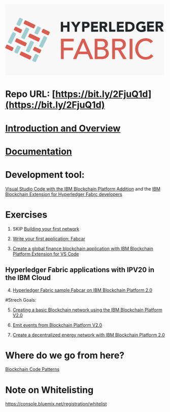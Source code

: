 
<img src="Hyperledger-Fabric.png">

# Repo URL: [https://bit.ly/2FjuQ1d](https://bit.ly/2FjuQ1d)

# [Introduction and Overview](intro.md)

# [Documentation](documentation.md)

# Development tool: 

[Visual Studio Code with the IBM Blockchain Platform Addition](https://code.visualstudio.com) and the [IBM Blockchain Extension for Hyperledger Fabrc developers ](https://marketplace.visualstudio.com/items?itemName=IBMBlockchain.ibm-blockchain-platform) 

# Exercises

1. SKIP [Building your first network](https://hyperledger-fabric.readthedocs.io/en/release-1.2/build_network.html)

2. [Write your first application: Fabcar](https://hyperledger-fabric.readthedocs.io/en/release-1.2/write_first_app.html)

3. [Create a global finance blockchain application with IBM Blockchain Platform Extension for VS Code](https://github.com/IBM/global-financing-blockchain)

## Hyperledger Fabric applications with IPV20 in the IBM Cloud

4. [Hyperledger Fabric sample Fabcar on IBM Blockchain Platform 2.0](https://github.com/IBM/fabcar-blockchain-sample)

#Strech Goals:

5. [Creating a basic Blockchain network using the IBM Blockchain Platform V2.0](https://github.com/IBM/Create-BlockchainNetwork-IBPV20)

6. [Emit events from Blockchain Platform V2.0](https://github.com/IBM/auction-events)

7. [Create a decentralized energy network with IBM Blockchain Platform 2.0](https://developer.ibm.com/patterns/decentralized-energy-with-hyperledger-fabric-and-ibm-blockchain-saasv2-use-case-1/)


# Where do we go from here?

[Blockchain Code Patterns](https://developer.ibm.com/patterns/category/blockchain/)


# Note on Whitelisting
https://console.bluemix.net/registration/whitelist
